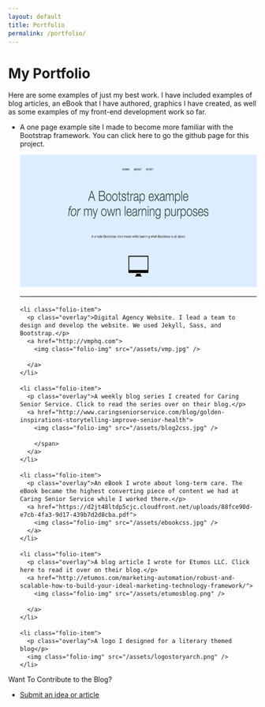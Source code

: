 ```yaml
---
layout: default
title: Portfolio
permalink: /portfolio/
---
```

<div class="portfolio-page">
<div class="page-header">
  <h1 class="header-1">My Portfolio</h1>
</div>

<div id="portfolio-intro">
  <p>Here are some examples of just my best work. I have included examples of blog articles,
    an eBook that I have authored, graphics I have created, as well as some examples of my front-end development work so far.
  </p>
</div>

  <div class="page-wrapper">

  <ul id="portfolio-list">
    <li class="folio-item">
      <p class="overlay">A one page example site I made to become more familiar with the Bootstrap framework. You can click here to go the github page for this project.</p>
      <a href="https://github.com/ktagilbert/Bootstrap-Example">
        <img class="folio-img" src="/assets/jumbotron.png"/>
      </a>
    </li>

    <li class="folio-item">
      <p class="overlay">Digital Agency Website. I lead a team to design and develop the website. We used Jekyll, Sass, and Bootstrap.</p>
      <a href="http://vmphq.com">
        <img class="folio-img" src="/assets/vmp.jpg" />

      </a>
    </li>

    <li class="folio-item">
      <p class="overlay">A weekly blog series I created for Caring Senior Service. Click to read the series over on their blog.</p>
      <a href="http://www.caringseniorservice.com/blog/golden-inspirations-storytelling-improve-senior-health">
        <img class="folio-img" src="/assets/blog2css.jpg" />

        </span>
      </a>
    </li>

    <li class="folio-item">
      <p class="overlay">An eBook I wrote about long-term care. The eBook became the highest converting piece of content we had at Caring Senior Service while I worked there.</p>
      <a href="https://d2jt48ltdp5cjc.cloudfront.net/uploads/88fce90d-e7cb-4fa3-9d17-439b7d2d8cba.pdf">
        <img class="folio-img" src="/assets/ebookcss.jpg" />
      </a>
    </li>

    <li class="folio-item">
      <p class="overlay">A blog article I wrote for Etumos LLC. Click here to read it over on their blog.</p>
      <a href="http://etumos.com/marketing-automation/robust-and-scalable-how-to-build-your-ideal-marketing-technology-framework/">
        <img class="folio-img" src="/assets/etumosblog.png" />

      </a>
    </li>

    <li class="folio-item">
      <p class="overlay">A logo I designed for a literary themed blog</p>
      <img class="folio-img" src="/assets/logostoryarch.png" />
    </li>
  </ul>
  </div>


<!--contribute-container-->

 <div class="contribute-container">
 		<span class="container-head">Want To Contribute to the Blog?</span>
 	<ul>
 		<li>
 			<a href="mailto:ktagilbert@gmail.com">Submit an idea or article</a>
 		 </li>
  	</ul>
 </div>
